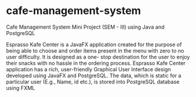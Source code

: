 # cafe-management-system
Cafe Management System Mini Project (SEM - III) using Java and PostgreSQL

Esprasso Kafe Center is a JavaFX application created for the purpose of being able to choose
and order items present in the menu with zero to no user difficulty. It is designed as a one-
stop destination for the user to enjoy their snacks with no hassle in the ordering process.
Esprasso Kafe Center application has a rich, user-friendly Graphical User Interface design
developed using JavaFX and PostgreSQL. The data, which is static for a particular user (E.g.,
Name, id etc.), is stored into PostgreSQL database using FXML